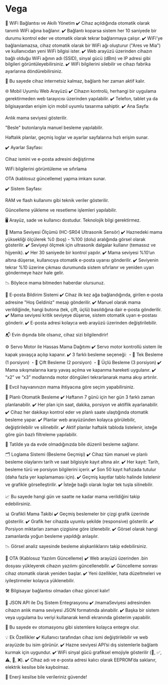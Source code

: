 # Vega
📶 WiFi Bağlantısı ve Akıllı Yönetim
✔️ Cihaz açıldığında otomatik olarak tanımlı WiFi ağına bağlanır.
✔️ Bağlantı koparsa sistem her 10 saniyede bir durumu kontrol eder ve otomatik olarak tekrar bağlanmaya çalışır.
✔️ WiFi'ye bağlanılamazsa, cihaz otomatik olarak bir WiFi ağı oluşturur ("Ares ve Mia") ve kullanıcıdan yeni WiFi bilgisi ister.
✔️ Web arayüzü üzerinden cihazın bağlı olduğu WiFi ağının adı (SSID), sinyal gücü (dBm) ve IP adresi gibi bilgileri görüntüleyebilirsiniz.
✔️ WiFi bilgilerini silebilir ve cihazı fabrika ayarlarına döndürebilirsiniz.

🔄 Bu sayede cihaz internetsiz kalmaz, bağlantı her zaman aktif kalır.

🌐 Mobil Uyumlu Web Arayüzü
✔️ Cihazın kontrolü, herhangi bir uygulama gerektirmeden web tarayıcısı üzerinden yapılabilir.
✔️ Telefon, tablet ya da bilgisayardan erişim için mobil uyumlu tasarıma sahiptir.
✔️ Ana Sayfa:

Anlık mama seviyesi gösterilir.

"Besle" butonlarıyla manuel besleme yapılabilir.

Haftalık planlar, geçmiş loglar ve ayarlar sayfalarına hızlı erişim sunar.

✔️ Ayarlar Sayfası:

Cihaz ismini ve e-posta adresini değiştirme

WiFi bilgilerini görüntüleme ve sıfırlama

OTA (kablosuz güncelleme) yapma imkanı sunar.

✔️ Sistem Sayfası:

RAM ve flash kullanımı gibi teknik veriler gösterilir.

Güncelleme yükleme ve resetleme işlemleri yapılabilir.

🖥️ Arayüz, sade ve kullanıcı dostudur. Teknolojik bilgi gerektirmez.

🐾 Mama Seviyesi Ölçümü (HC-SR04 Ultrasonik Sensör)
✔️ Haznedeki mama yüksekliği ölçülerek %0 (boş) - %100 (dolu) aralığında görsel olarak gösterilir.
✔️ Seviyeyi ölçmek için ultrasonik dalgalar kullanır (temassız ve hijyenik).
✔️ Her 30 saniyede bir kontrol yapılır.
✔️ Mama seviyesi %10’un altına düşerse, kullanıcıya otomatik e-posta uyarısı gönderilir.
✔️ Seviyenin tekrar %10 üzerine çıkması durumunda sistem sıfırlanır ve yeniden uyarı göndermeye hazır hale gelir.

📉 Böylece mama bitmeden haberdar olursunuz.

📩 E-posta Bildirim Sistemi
✔️ Cihaz ilk kez ağa bağlandığında, girilen e-posta adresine "Hoş Geldiniz" mesajı gönderilir.
✔️ Manuel olarak mama verildiğinde, hangi butona (tek, çift, üçlü) basıldığına dair e-posta gönderilir.
✔️ Mama seviyesi kritik seviyeye düşerse, sistem otomatik uyarı e-postası gönderir.
✔️ E-posta adresi kolayca web arayüzü üzerinden değiştirilebilir.

📬 Evin dışında bile olsanız, cihaz sizi bilgilendirir!

⚙️ Servo Motor ile Hassas Mama Dağıtımı
✔️ Servo motor kontrollü sistem ile kapak yavaşça açılıp kapanır.
✔️ 3 farklı besleme seçeneği:
・🔹 Tek Besleme (1 porsiyon)
・🔹 Çift Besleme (2 porsiyon)
・🔹 Üçlü Besleme (3 porsiyon)
✔️ Mama sıkışmalarına karşı yavaş açılma ve kapanma hareketi uygulanır.
✔️ “x2” ve “x3” modlarında motor döngüleri tekrarlanarak mama akışı artırılır.

🐾 Evcil hayvanınızın mama ihtiyacına göre seçim yapabilirsiniz.

🧠 Planlı Otomatik Besleme
✔️ Haftanın 7 günü için her gün 3 farklı zaman planlanabilir.
✔️ Her plan için saat, dakika, porsiyon ve aktiflik ayarlanabilir.
✔️ Cihaz her dakikayı kontrol eder ve planlı saate ulaştığında otomatik besleme yapar.
✔️ Planlar web arayüzünden kolayca görülebilir, değiştirilebilir ve silinebilir.
✔️ Aktif planlar haftalık tabloda listelenir, isteğe göre gün bazlı filtreleme yapılabilir.

📅 Tatilde ya da evde olmadığınızda bile düzenli besleme sağlanır.

🗂️ Loglama Sistemi (Besleme Geçmişi)
✔️ Cihaz tüm manuel ve planlı besleme olaylarını tarih ve saat bilgisiyle kayıt altına alır.
✔️ Her kayıt: Tarih, besleme türü ve porsiyon bilgilerini içerir.
✔️ Son 50 kayıt hafızada tutulur (daha fazla yer kaplamaması için).
✔️ Geçmiş kayıtlar tablo halinde listelenir ve grafikle görselleştirilir.
✔️ İsteğe bağlı olarak loglar tek tuşla silinebilir.

📈 Bu sayede hangi gün ve saatte ne kadar mama verildiğini takip edebilirsiniz.

📊 Grafikli Mama Takibi
✔️ Geçmiş beslemeler bir çizgi grafik üzerinde gösterilir.
✔️ Grafik her cihazda uyumlu şekilde (responsive) gösterilir.
✔️ Porsiyon miktarları zaman çizgisine göre izlenebilir.
✔️ Görsel olarak hangi zamanlarda yoğun besleme yapıldığı anlaşılır.

📉 Görsel analiz sayesinde besleme alışkanlıklarını takip edebilirsiniz.

🔄 OTA (Kablosuz Yazılım Güncelleme)
✔️ Web arayüzü üzerinden .bin dosyası yükleyerek cihazın yazılımı güncellenebilir.
✔️ Güncelleme sonrası cihaz otomatik olarak yeniden başlar.
✔️ Yeni özellikler, hata düzeltmeleri ve iyileştirmeler kolayca yüklenebilir.

🛠️ Bilgisayar bağlantısı olmadan cihaz güncel kalır!

🔗 JSON API ile Dış Sistem Entegrasyonu
✔️ /mamaSeviyesi adresinden cihazın anlık mama seviyesi JSON formatında alınabilir.
✔️ Başka bir sistem veya uygulama bu veriyi kullanarak kendi ekranında gösterim yapabilir.

📡 Bu sayede ev otomasyonu gibi sistemlere kolayca entegre olur.

💡 Ek Özellikler
✔️ Kullanıcı tarafından cihaz ismi değiştirilebilir ve web arayüzde bu isim görünür.
✔️ Hazne seviyesi API’si dış sistemlerle bağlantı kurmak için uygundur.
✔️ WiFi sinyal gücü grafiksel emojiyle gösterilir (🚀, ✅, ⚠️, 🔴, ❌).
✔️ Cihaz adı ve e-posta adresi kalıcı olarak EEPROM’da saklanır, elektrik kesilse bile kaybolmaz.

🔋 Enerji kesilse bile verileriniz güvende!

